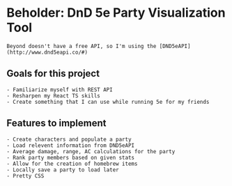 # Beholder: DnD 5e Party Visualization Tool
    Beyond doesn't have a free API, so I'm using the [DND5eAPI](http://www.dnd5eapi.co/#)

## Goals for this project

    - Familiarize myself with REST API
    - Resharpen my React TS skills
    - Create something that I can use while running 5e for my friends


## Features to implement

    - Create characters and populate a party
    - Load relevent information from DND5eAPI
    - Average damage, range, AC calculations for the party
    - Rank party members based on given stats
    - Allow for the creation of homebrew items
    - Locally save a party to load later
    - Pretty CSS
